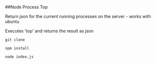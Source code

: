 ##Node Process Top

Return json for the current running processes on the server - works with ubuntu

Executes 'top' and returns the result as json

```git clone```

```npm install```

```node index.js```

